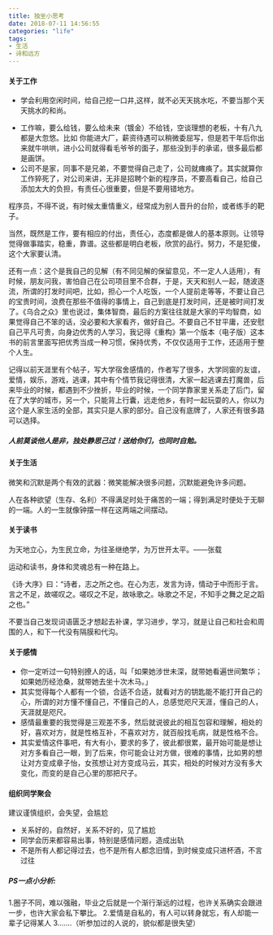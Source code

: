 ```yaml
---
title: 独坐小思考
date: 2018-07-11 14:56:55
categories: "life"
tags:
- 生活
- 诗和远方
---
```


#### 关于工作

- 学会利用空闲时间，给自己挖一口井,这样，就不必天天挑水吃，不要当那个天天挑水的和尚。

<!-- more -->

- 工作嘛，要么给钱，要么给未来（镀金）不给钱，空谈理想的老板，十有八九都是大忽悠。比如 你能进大厂，薪资待遇可以稍微委屈写，但是若干年后你出来就牛哄哄，进小公司就得看毛爷爷的面子，那些没到手的承诺，很多最后都是画饼。
- 公司不是家，同事不是兄弟，不要觉得自己走了，公司就瘫痪了。其实就算你工作猝死了，对公司来讲，无非是招聘个新的程序员，不要高看自己，给自己添加太大的负担，有责任心很重要，但是不要用错地方。

程序员，不得不说，有时候太重情重义，经常成为别人晋升的台阶，或者练手的靶子。

当然，既然是工作，要有相应的付出，责任心，态度都是做人的基本原则。让领导觉得做事踏实，稳重，靠谱。这些都是明白老板，欣赏的品行。努力，不是犯傻，这个大家要认清。

还有一点：这个是我自己的见解（有不同见解的保留意见，不一定人人适用），有时候，朋友问我，害怕自己在公司项目里不合群，于是，天天和别人一起，随波逐流，所谓的打发时间吧，比如，担心一个人吃饭，一个人提前走等等，不要让自己的宝贵时间，浪费在那些不值得的事情上，自己到底是打发时间，还是被时间打发了。《乌合之众》里也说过，集体智商，最后的方案往往就是大家的平均智商，如果觉得自己不笨的话，没必要和大家看齐，做好自己。不要自己不甘平庸，还安慰自己平凡可贵，向身边优秀的人学习，我记得《重构》第一个版本（电子版）这本书的前言里面写把优秀当成一种习惯，保持优秀，不仅仅适用于工作，还适用于整个人生。

记得以前天涯里有个帖子，写大学宿舍感情的，作者写了很多，大学同窗的友谊，爱情，娱乐，游戏，逃课，其中有个情节我记得很清，大家一起逃课去打魔兽，后来毕业的时候，都遇到不少挫折，毕业的时候，一个同学靠家里关系走了后门，留在了大学的城市，另一个，只能背上行囊，远走他乡，有时一起玩耍的人，你以为这个是人家生活的全部，其实只是人家的部分。自己没有底牌了，人家还有很多路可以选择。

##### 人前莫谈他人是非，独处静思己过！送给你们，也同时自勉。

#### 关于生活

微笑和沉默是两个有效的武器：微笑能解决很多问题，沉默能避免许多问题。

人在各种欲望（生存、名利）不得满足时处于痛苦的一端；得到满足时便处于无聊的一端。人的一生就像钟摆一样在这两端之间摆动。

#### 关于读书

为天地立心，为生民立命，为往圣继绝学，为万世开太平。——张载

运动和读书，身体和灵魂总有一种在路上。

《诗·大序》曰：“诗者，志之所之也。在心为志，发言为诗，情动于中而形于言。言之不足，故嗟叹之。嗟叹之不足，故咏歌之。咏歌之不足，不知手之舞之足之蹈之也。”

不要当自己发现词语匮乏才想起去补课，学习进步，学习，就是让自己和社会和周围的人，和下一代没有隔膜和代沟。

#### 关于感情

- 你一定听过一句特别撩人的话，叫「如果她涉世未深，就带她看遍世间繁华；如果她历经沧桑，就带她去坐十次木马。」
- 其实觉得每个人都有一个锁，合适不合适，就看对方的钥匙能不能打开自己的心，所谓的对方懂不懂自己，不懂自己的人，总感觉咫尺天涯，懂自己的人，天涯就是咫尺。
- 感情最重要的我觉得是三观差不多，然后就说彼此的相互包容和理解，相处的好，喜欢对方，就是性格互补，不喜欢对方，就百般找毛病，就是性格不合。
- 其实爱情这件事吧，有大有小，要求的多了，彼此都很累，最开始可能是想让对方多看自己一眼，到了后来，你可能会让对方做，很难的事情，比如男的想让对方变成章子怡，女孩想让对方变成马云，其实，相处的时候对方没有多大变化，而变的是自己心里的那把尺子。

#### 组织同学聚会

建议谨慎组织，会失望，会尴尬

- 关系好的，自然好，关系不好的，见了尴尬
- 同学会历来都容易出事，特别是感情问题，造成出轨
- 不是所有人都记得过去，也不是所有人都念旧情，到时候变成只进杯酒，不言过往

##### PS一点小分析:

1.圈子不同，难以强融，毕业之后就是一个渐行渐远的过程，也许关系确实会跟进一步，也许大家会私下攀比。
2.爱情是自私的，有人可以转身就忘，有人却能一辈子记得某人
3.……（听参加过的人说的，貌似都是很失望）